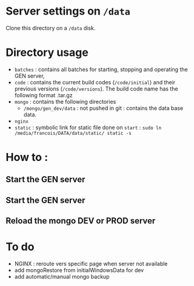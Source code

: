 # Server settings on `/data`
Clone this directory on a `/data` disk.

# Directory usage
- `batches` : contains all batches for starting, stopping and operating the GEN server,
- `code` : contains the current build codes (`/code/initial`) and their previous versions (`/code/versions`). The build code name has the following format <github commit code>.tar.gz
- `mongo` : contains the following directories
	- `/mongo/gen_dev/data` : not pushed in git : contains the data base data.
-	`nginx`
-	`static` : symbolic link for static file done on `start` : `sudo ln /media/francois/DATA/data/static/ static -s`

# How to :
## Start the GEN server
## Start the GEN server
## Reload the mongo DEV or PROD server

# To do

- NGINX : reroute vers specific page when server not available
- add mongoRestore from initialWindowsData for dev
- add automatic/manual mongo backup

